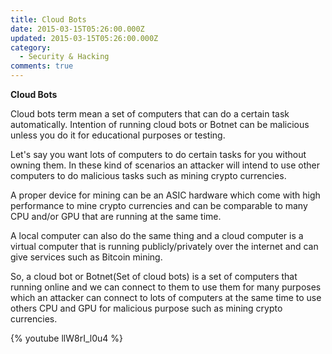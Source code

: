```yaml
---
title: Cloud Bots
date: 2015-03-15T05:26:00.000Z
updated: 2015-03-15T05:26:00.000Z
category:
  - Security & Hacking
comments: true
---
```

**Cloud Bots**

Cloud bots term mean a set of computers that can do a certain task automatically.
Intention of running cloud bots or Botnet can be malicious unless you do it for educational purposes or testing.

Let's say you want lots of computers to do certain tasks for you without owning them. In these kind of scenarios an attacker will intend to use other computers to do malicious tasks such as mining crypto currencies.

A proper device for mining can be an ASIC hardware which come with high performance to mine crypto currencies and can be comparable to many CPU and/or GPU that are running at the same time.

A local computer can also do the same thing and a cloud computer is a virtual computer that is running publicly/privately over the internet and can give services such as Bitcoin mining.

So, a cloud bot or Botnet(Set of cloud bots) is a set of computers that running online and we can connect to them to use them for many purposes which an attacker can connect to lots of computers at the same time to use others CPU and GPU for malicious purpose such as mining crypto currencies.

{% youtube llW8rI_l0u4 %}



